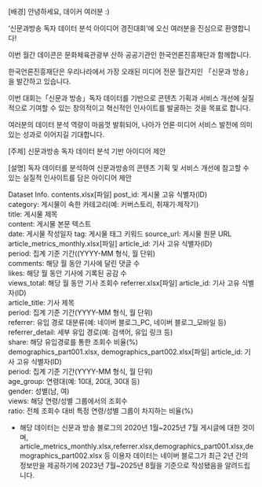 [배경]
안녕하세요, 데이커 여러분 :)

‘신문과방송 독자 데이터 분석 아이디어 경진대회’에 오신 여러분을 진심으로 환영합니다!

이번 월간 데이콘은 문화체육관광부 산하 공공기관인 한국언론진흥재단과 함께합니다. 

한국언론진흥재단은 우리나라에서 가장 오래된 미디어 전문 월간지인 「신문과 방송」을 발간하고 있습니다.

이번 대회는「신문과 방송」독자 데이터를 기반으로 콘텐츠 기획과 서비스 개선에 실질적으로 기여할 수 있는 창의적이고 혁신적인 인사이트를 발굴하는 것을 목표로 합니다.

여러분의 데이터 분석 역량이 마음껏 발휘되어, 나아가 언론·미디어 서비스 발전에 의미있는 성과로 이어지길 기대합니다.



[주제]
신문과방송 독자 데이터 분석 기반 아이디어 제안



[설명]
독자 데이터를 분석하여 신문과방송의 콘텐츠 기획 및 서비스 개선에 참고할 수 있는 실질적 인사이트를 담은 아이디어 제안



Dataset Info.
contents.xlsx[파일]
post_id: 게시물 고유 식별자(ID)  
category: 게시물이 속한 카테고리(예: 커버스토리, 취재기·제작기)  
title: 게시물 제목  
content: 게시물 본문 텍스트  
date: 게시물 작성일자
tag: 게시물 태그 키워드
source_url: 게시물 원문 URL  
article_metrics_monthly.xlsx[파일]
article_id: 기사 고유 식별자(ID)  
period: 집계 기준 기간((YYYY-MM 형식, 월 단위)  
comments: 해당 월 동안 기사에 달린 댓글 수  
likes: 해당 월 동안 기사에 기록된 공감 수  
views_total: 해당 월 동안 기사 조회수
referrer.xlsx[파일]
article_id: 기사 고유 식별자(ID)  
article_title: 기사 제목  
period: 집계 기준 기간(YYYY-MM 형식, 월 단위)  
referrer: 유입 경로 대분류(예: 네이버 블로그_PC, 네이버 블로그_모바일 등)  
referrer_detail: 세부 유입 경로(예: 검색어, 유입 링크 등)  
share: 해당 유입경로를 통한 조회수 비율(%)  
demographics_part001.xlsx, demographics_part002.xlsx[파일]
article_id: 기사 고유 식별자(ID)  
period: 집계 기준 기간(YYYY-MM 형식, 월 단위)  
age_group: 연령대(예: 10대, 20대, 30대 등)  
gender: 성별(남, 여)  
views: 해당 연령/성별 그룹에서의 조회수  
ratio: 전체 조회수 대비 특정 연령/성별 그룹이 차지하는 비율(%) 
* 해당 데이터는 신문과 방송 블로그의 2020년 1월~2025년 7월 게시글에 대한 것이며, article_metrics_monthly.xlsx,referrer.xlsx,demographics_part001.xlsx,demographics_part002.xlsx 등 이용자 데이터는 네이버 블로그가 최근 2년 간의 정보만을 제공하기에 2023년 7월~2025년 8월을 기준으로 작성됐음을 알려드립니다.

